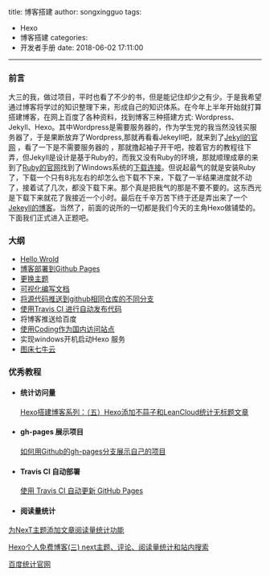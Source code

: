 title: 博客搭建
author: songxingguo
tags:
  - Hexo
  - 博客搭建
categories:
  - 开发者手册
date: 2018-06-02 17:11:00
---
### 前言

大三的我，做过项目，平时也看了不少的书，但是能记住却少之有少。于是我希望通过博客将学过的知识整理下来，形成自己的知识体系。在今年上半年开始就打算搭建博客，在网上百度了各种资料，找到博客三种搭建方式: Wordpress、Jekyll、Hexo。其中Wordpress是需要服务器的，作为学生党的我当然没钱买服务器了，于是果断放弃了Wordpress,那就再看看Jekeyll吧，就来到了[Jekyll的官网](https://www.jekyll.com.cn) ，看了一下是不需要服务器的 ，那就撸起袖子开干吧，按着官方的教程往下弄，但Jekyll是设计是基于Ruby的，而我又没有Ruby的环境，那就顺理成章的来到了[Ruby的官网](http://www.ruby-lang.org/en/downloads/)找到了Windows系统的[下载连接](https://rubyinstaller.org/downloads)。但说起最气的就是安装Ruby了，下载一个只有8兆左右的却怎么也下载不下来，下载了一半结果进度就不动了，接着试了几次，都没下载下来。那个真是把我气的那是不要不要的。这东西光是下载下来就花了我接近一个小时。最后在千辛万苦下终于还是弄出来了一个[Jekeyll的博客](http://blog.songxingguo.com)。当然了，前面的说所的一切都是我们今天的主角Hexo做铺垫的。下面我们正式进入正题吧。

<!-- more -->

### 大纲

   - [Hello Wrold](https://www.songxingguo.com/2018/05/18/hello-world/)
   - [博客部署到Github Pages](https://www.songxingguo.com/2018/06/06/%E5%AE%A2%E9%83%A8%E7%BD%B2%E5%88%B0github-pages/)
   - [更换主题](https://www.songxingguo.com/2018/06/06/hexo-theme/)
   - [可视化编写文档]()
   - [将源代码推送到github相同仓库的不同分支](https://www.songxingguo.com/2018/06/06/deploy-github-pages/)
   - [使用Travis CI 进行自动发布代码](https://www.songxingguo.com/2018/05/19/TravisCI/)
   - 将博客推送给百度
   - [使用Coding作为国内访问站点](https://www.songxingguo.com/2018/05/19/TravisCI/)
   - 实现windows开机启动Hexo 服务
   - [图床七牛云](https://www.songxingguo.com/2018/12/20/qiniu/)
   
### 优秀教程

- #### 统计访问量

  [Hexo搭建博客系列：（五）Hexo添加不蒜子和LeanCloud统计无标题文章](https://www.jianshu.com/p/702a7aec4d00)
 
- #### gh-pages 展示项目

  [如何用Github的gh-pages分支展示自己的项目](https://www.cnblogs.com/MuYunyun/p/6082359.html)
 
- #### Travis CI 自动部署

  [使用 Travis CI 自动更新 GitHub Pages](https://notes.iissnan.com/2016/publishing-github-pages-with-travis-ci/)
  
- #### 阅读量统计

 [为NexT主题添加文章阅读量统计功能](https://notes.doublemine.me/2015-10-21-%E4%B8%BANexT%E4%B8%BB%E9%A2%98%E6%B7%BB%E5%8A%A0%E6%96%87%E7%AB%A0%E9%98%85%E8%AF%BB%E9%87%8F%E7%BB%9F%E8%AE%A1%E5%8A%9F%E8%83%BD.html#%E9%85%8D%E7%BD%AELeanCloud)
 
 [Hexo个人免费博客(三) next主题、评论、阅读量统计和站内搜索](https://blog.csdn.net/linshuhe1/article/details/52424573)
 
 [百度统计官网](https://tongji.baidu.com/web/welcome/login)
